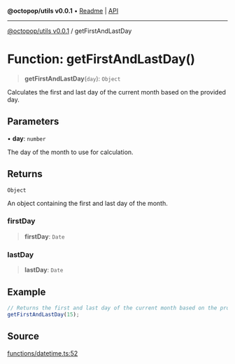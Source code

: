 **@octopop/utils v0.0.1** • [Readme](../README.md) \| [API](../globals.md)

***

[@octopop/utils v0.0.1](../README.md) / getFirstAndLastDay

# Function: getFirstAndLastDay()

> **getFirstAndLastDay**(`day`): `Object`

Calculates the first and last day of the current month based on the provided day.

## Parameters

• **day**: `number`

The day of the month to use for calculation.

## Returns

`Object`

An object containing the first and last day of the month.

### firstDay

> **firstDay**: `Date`

### lastDay

> **lastDay**: `Date`

## Example

```ts
// Returns the first and last day of the current month based on the provided day
getFirstAndLastDay(15);
```

## Source

[functions/datetime.ts:52](https://github.com/bucharitesh/octopop/blob/d1ccec1/packages/utils/src/functions/datetime.ts#L52)
